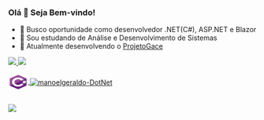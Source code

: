 ### Olá 👋 Seja Bem-vindo!

- 🔭 Busco oportunidade como desenvolvedor .NET(C#), ASP.NET e Blazor
- 🌱 Sou estudando de Análise e Desenvolvimento de Sistemas
- 👯 Atualmente desenvolvendo o <a href="https://github.com/manoelgeraldo/ProjetoGace" target="_blank">ProjetoGace</a>
<div>
  <a href="https://github.com/manoelgeraldo">
  <img height="180em" src="https://github-readme-stats.vercel.app/api?username=manoelgeraldo&show_icons=true&theme=dark&include_all_commits=true&count_private=true"/>
  <img height="180em" src="https://github-readme-stats.vercel.app/api/top-langs/?username=manoelgeraldo&layout=compact&langs_count=7&theme=dark"/>
</div>
 
<div style="display: inline_block"><br>
  <img align="center" alt="manoelgeraldo-Csharp" height="30" width="40" src="https://raw.githubusercontent.com/devicons/devicon/master/icons/csharp/csharp-original.svg">
 <img align="center" alt="manoelgeraldo-DotNet" height="30" width="40" src="https://img.shields.io/badge/.NET-5C2D91?style=for-the-badge&logo=.net&logoColor=white">
 
 
</div>
 
 ##
 
<div> 
  
  <a href="https://www.linkedin.com/in/manoelgeraldo" target="_blank"><img src="https://img.shields.io/badge/-LinkedIn-%230077B5?style=for-the-badge&logo=linkedin&logoColor=white" target="_blank"></a> 
  
 
</div>

<!--
**manoelgeraldo/manoelgeraldo** is a ✨ _special_ ✨ repository because its `README.md` (this file) appears on your GitHub profile.

Here are some ideas to get you started:

- 🔭 I’m currently working on ...
- 🌱 I’m currently learning ...
- 👯 I’m looking to collaborate on ...
- 🤔 I’m looking for help with ...
- 💬 Ask me about ...
- 📫 How to reach me: ...
- 😄 Pronouns: ...
- ⚡ Fun fact: ...
-->
